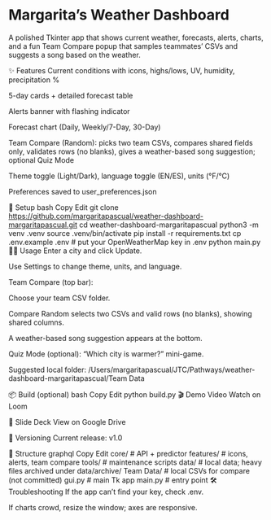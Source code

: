 # Margarita’s Weather Dashboard

A polished Tkinter app that shows current weather, forecasts, alerts, charts, and a fun Team Compare popup that samples teammates’ CSVs and suggests a song based on the weather.

✨ Features
Current conditions with icons, highs/lows, UV, humidity, precipitation %

5-day cards + detailed forecast table

Alerts banner with flashing indicator

Forecast chart (Daily, Weekly/7-Day, 30-Day)

Team Compare (Random): picks two team CSVs, compares shared fields only, validates rows (no blanks), gives a weather-based song suggestion; optional Quiz Mode

Theme toggle (Light/Dark), language toggle (EN/ES), units (°F/°C)

Preferences saved to user_preferences.json

🚀 Setup
bash
Copy
Edit
git clone <https://github.com/margaritapascual/weather-dashboard-margaritapascual.git>
cd weather-dashboard-margaritapascual
python3 -m venv .venv
source .venv/bin/activate
pip install -r requirements.txt
cp .env.example .env   # put your OpenWeatherMap key in .env
python main.py
🧑‍🏫 Usage
Enter a city and click Update.

Use Settings to change theme, units, and language.

Team Compare (top bar):

Choose your team CSV folder.

Compare Random selects two CSVs and valid rows (no blanks), showing shared columns.

A weather-based song suggestion appears at the bottom.

Quiz Mode (optional): “Which city is warmer?” mini-game.

Suggested local folder:
/Users/margaritapascual/JTC/Pathways/weather-dashboard-margaritapascual/Team Data

📦 Build (optional)
bash
Copy
Edit
python build.py
🎬 Demo Video
Watch on Loom

📑 Slide Deck
View on Google Drive

🔖 Versioning
Current release: v1.0

📂 Structure
graphql
Copy
Edit
core/                  # API + predictor
features/              # icons, alerts, team compare
tools/                 # maintenance scripts
data/                  # local data; heavy files archived under data/archive/
Team Data/             # local CSVs for compare (not committed)
gui.py                 # main Tk app
main.py                # entry point
🛠 Troubleshooting
If the app can’t find your key, check .env.

If charts crowd, resize the window; axes are responsive.